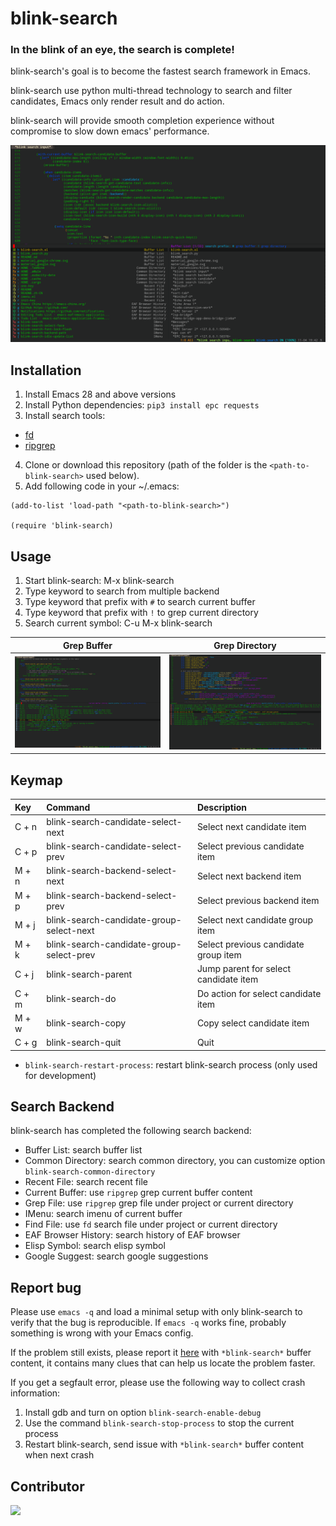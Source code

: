 # blink-search

<p align="center">
  <h3>In the blink of an eye, the search is complete!</h3>
</p>

blink-search's goal is to become the fastest search framework in Emacs.

blink-search use python multi-thread technology to search and filter candidates, Emacs only render result and do action.

blink-search will provide smooth completion experience without compromise to slow down emacs' performance.

<img src="./images/blink-search.png">

## Installation

1. Install Emacs 28 and above versions
2. Install Python dependencies: `pip3 install epc requests`
3. Install search tools: 
+ [fd](https://github.com/sharkdp/fd)
+ [ripgrep](https://github.com/BurntSushi/ripgrep)
4. Clone or download this repository (path of the folder is the `<path-to-blink-search>` used below).
5. Add following code in your ~/.emacs:

```elisp
(add-to-list 'load-path "<path-to-blink-search>")

(require 'blink-search)
```

## Usage
1. Start blink-search: M-x blink-search 
2. Type keyword to search from multiple backend
3. Type keyword that prefix with `#` to search current buffer
4. Type keyword that prefix with `!` to grep current directory
5. Search current symbol: C-u M-x blink-search

| Grep Buffer                                          | Grep Directory |
| :--------:                                       | :----:                                                      |
| <img src="./images/blink-search-grep-buffer.png" width="400"> | <img src="./images/blink-search-grep-directory.png" width="400"> |

## Keymap
| Key      | Command                   | Description                                                                  |
| :---     | :---                      | :---                                                                         |
| C + n    | blink-search-candidate-select-next           | Select next candidate item                                                        |
| C + p  | blink-search-candidate-select-prev           | Select previous candidate item                                                    |
| M + n    | blink-search-backend-select-next           | Select next backend item                                                        |
| M + p  | blink-search-backend-select-prev           | Select previous backend item                                                    |
| M + j    | blink-search-candidate-group-select-next           | Select next candidate group item                                                        |
| M + k  | blink-search-candidate-group-select-prev           | Select previous candidate group item                                                    |
| C + j  | blink-search-parent           | Jump parent for select candidate item                                                    |
| C + m  | blink-search-do           | Do action for select candidate item                                                    |
| M + w  | blink-search-copy           | Copy select candidate item                                                    |
| C + g  | blink-search-quit           | Quit 

* `blink-search-restart-process`: restart blink-search process (only used for development)

## Search Backend

blink-search has completed the following search backend:

* Buffer List: search buffer list
* Common Directory: search common directory, you can customize option `blink-search-common-directory`
* Recent File: search recent file
* Current Buffer: use `ripgrep` grep current buffer content
* Grep File: use `ripgrep` grep file under project or current directory
* IMenu: search imenu of current buffer
* Find File: use `fd` search file under project or current directory
* EAF Browser History: search history of EAF browser
* Elisp Symbol: search elisp symbol
* Google Suggest: search google suggestions

## Report bug

Please use `emacs -q` and load a minimal setup with only blink-search to verify that the bug is reproducible. If `emacs -q` works fine, probably something is wrong with your Emacs config.

If the problem still exists, please report it [here](https://github.com/manateelazycat/blink-search/issues/new) with `*blink-search*` buffer content, it contains many clues that can help us locate the problem faster.

If you get a segfault error, please use the following way to collect crash information:

1. Install gdb and turn on option `blink-search-enable-debug`
2. Use the command `blink-search-stop-process` to stop the current process
3. Restart blink-search, send issue with `*blink-search*` buffer content when next crash

## Contributor

<a href = "https://github.com/manateelazycat/blink-search/graphs/contributors">
  <img src = "https://contrib.rocks/image?repo=manateelazycat/blink-search"/>
</a>
